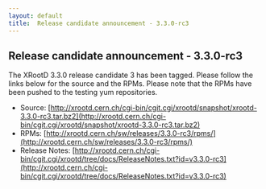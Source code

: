 ```yaml
---
layout: default
title:  Release candidate announcement - 3.3.0-rc3
---
```


Release candidate announcement - 3.3.0-rc3
------------------------------------------

The XRootD 3.3.0 release candidate 3 has been tagged. Please follow the links
below for the source and the RPMs. Please note that the RPMs have been pushed
to the testing yum repositories.

 * Source: [http://xrootd.cern.ch/cgi-bin/cgit.cgi/xrootd/snapshot/xrootd-3.3.0-rc3.tar.bz2](http://xrootd.cern.ch/cgi-bin/cgit.cgi/xrootd/snapshot/xrootd-3.3.0-rc3.tar.bz2)
 * RPMs: [http://xrootd.cern.ch/sw/releases/3.3.0-rc3/rpms/](http://xrootd.cern.ch/sw/releases/3.3.0-rc3/rpms/)
 * Release Notes: [http://xrootd.cern.ch/cgi-bin/cgit.cgi/xrootd/tree/docs/ReleaseNotes.txt?id=v3.3.0-rc3](http://xrootd.cern.ch/cgi-bin/cgit.cgi/xrootd/tree/docs/ReleaseNotes.txt?id=v3.3.0-rc3)
